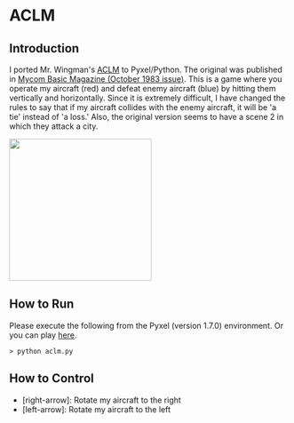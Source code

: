 # ACLM

## Introduction

I ported Mr. Wingman's [ACLM](https://archive.org/details/micom-basic-magazine-issue-16-october-1983/page/n92/mode/1up) to Pyxel/Python. 
The original was published in [Mycom Basic Magazine (October 1983 issue)](https://archive.org/details/micom-basic-magazine-issue-16-october-1983/). 
This is a game where you operate my aircraft (red) and defeat enemy aircraft (blue) by hitting them vertically and horizontally. 
Since it is extremely difficult, I have changed the rules to say that if my aircraft collides with the enemy aircraft, it will be 'a tie' instead of 'a loss.' 
Also, the original version seems to have a scene 2 in which they attack a city.

<img src="https://github.com/jay-kumogata/RetroGames/blob/main/pyxel/aclm/screenshots/aclm01.gif" width="256"> 

## How to Run

Please execute the following from the Pyxel (version 1.7.0) environment. 
Or you can play [here](https://kitao.github.io/pyxel/wasm/launcher/?run=jay-kumogata.RetroGames.pyxel.aclm.aclm).

	> python aclm.py
	
## How to Control

- [right-arrow]: Rotate my aircraft to the right
- [left-arrow]: Rotate my aircraft to the left
